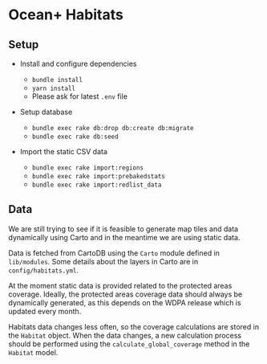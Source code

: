 # Ocean+ Habitats

## Setup

* Install and configure dependencies
  - `bundle install`
  - `yarn install`
  - Please ask for latest `.env` file

* Setup database
  - `bundle exec rake db:drop db:create db:migrate`
  - `bundle exec rake db:seed`

* Import the static CSV data
  - `bundle exec rake import:regions`
  - `bundle exec rake import:prebakedstats`
  - `bundle exec rake import:redlist_data`

## Data

We are still trying to see if it is feasible to generate map tiles and data dynamically using Carto and in the meantime we are using static data.

Data is fetched from CartoDB using the `Carto` module defined in `lib/modules`.
Some details about the layers in Carto are in `config/habitats.yml`.

At the moment static data is provided related to the protected areas coverage.
Ideally, the protected areas coverage data should always be dynamically generated, as this depends on the WDPA release
which is updated every month.

Habitats data changes less often, so the coverage calculations are stored in the `Habitat` object.
When the data changes, a new calculation process should be performed using the `calculate_global_coverage` method in
the `Habitat` model.
